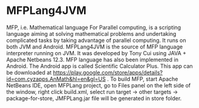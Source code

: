 # MFPLang4JVM
MFP, i.e. Mathematical language For Parallel computing, is a scripting language aiming at solving mathematical problems and undertaking complicated tasks by taking advantage of parallel computing. It runs on both JVM and Android.
MFPLang4JVM is the source of MFP language interpreter running on JVM. It was developed by Tony Cui using JAVA + Apache Netbeans 12.3. MFP language has also been implemented in Android. The Android app is called Scientific Calculator Plus. This app can be downloaded at https://play.google.com/store/apps/details?id=com.cyzapps.AnMath&hl=en&gl=US .
To build MFP, start Apache NetBeans IDE, open MFPLang project, go to Files panel on the left side of the window, right click build.xml, select run target -> other targets -> package-for-store, JMFPLang.jar file will be generated in store folder.
